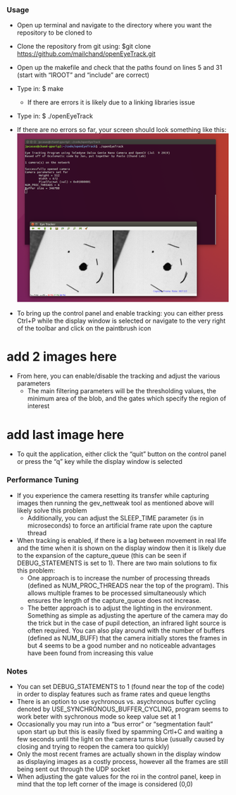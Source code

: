 ### Usage

- Open up terminal and navigate to the directory where you want the repository to be cloned to
- Clone the repository from git using: $git clone https://github.com/mailchand/openEyeTrack.git
- Open up the makefile and check that the paths found on lines 5 and 31 (start with “IROOT” and “include” are correct)
- Type in: $ make 
  - If there are errors it is likely due to a linking libraries issue
- Type in: $ ./openEyeTrack
- If there are no errors so far, your screen should look something like this:
 ![ScreenShot](/docs/README1.png)


- To bring up the control panel and enable tracking: you can either press Ctrl+P while the display window is selected or navigate to the very right of the toolbar and click on the paintbrush icon

# add 2 images here



- From here, you can enable/disable the tracking and adjust the various parameters
  - The main filtering parameters will be the thresholding values, the minimum area of the blob, and the gates which specify the region of interest

# add last image here

 - To quit the application, either click the “quit” button on the control panel or press the “q” key while the display window is selected

### Performance Tuning

- If you experience the camera resetting its transfer while capturing images then running the gev_nettweak tool as mentioned above will likely solve this problem
  - Additionally, you can adjust the SLEEP_TIME parameter (is in microseconds) to force an artificial frame rate upon the capture thread
- When tracking is enabled, if there is a lag between movement in real life and the time when it is shown on the display window then it is likely due to the expansion of the capture_queue (this can be seen if DEBUG_STATEMENTS is set to 1). There are two main solutions to fix this problem:
  - One approach is to increase the number of processing threads (defined as NUM_PROC_THREADS near the top of the program). This allows multiple frames to be processed simultaneously which ensures the length of the capture_queue does not increase.
  - The better approach is to adjust the lighting in the environment. Something as simple as adjusting the aperture of the camera may do the trick but in the case of pupil detection, an infrared light source is often required.
You can also play around with the number of buffers (defined as NUM_BUFF) that the camera initially stores the frames in but 4 seems to be a good number and no noticeable advantages have been found from increasing this value

### Notes
- You can set DEBUG_STATEMENTS to 1 (found near the top of the code) in order to display features such as frame rates and queue lengths
- There is an option to use sychronous vs. asychronous buffer cycling denoted by USE_SYNCHRONOUS_BUFFER_CYCLING, program seems to work beter with sychronous mode so keep value set at 1
- Occasionally you may run into a “bus error” or “segmentation fault” upon start up but this is easily fixed by spamming Crtl+C and waiting a few seconds until the light on the camera turns blue
(usually caused by closing and trying to reopen the camera too quickly)
 - Only the most recent frames are actually shown in the display window as displaying images as a costly process, however all the frames are still being sent out through the UDP socket
 - When adjusting the gate values for the roi in the control panel, keep in mind that the top left corner of the image is considered (0,0)
